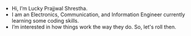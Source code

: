 - Hi, I’m Lucky Prajjwal Shrestha.
- I am an Electronics, Communication, and Information Engineer currently learning some coding skills.
- I’m interested in how things work the way they do. So, let's roll then.
